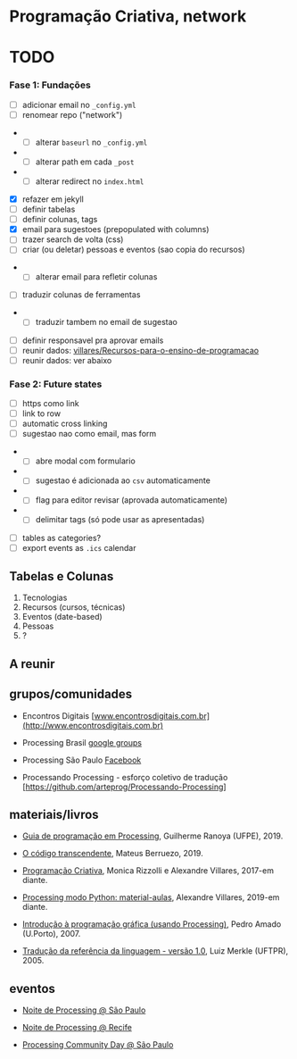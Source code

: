 # Programação Criativa, network

# TODO

### Fase 1: Fundações

- [ ]  adicionar email no `_config.yml`
- [ ]  renomear repo ("network")
- - [ ]  alterar `baseurl` no `_config.yml`
- - [ ]  alterar path em cada `_post`
- - [ ]  alterar redirect no `index.html`
- [x]  refazer em jekyll
- [ ]  definir tabelas
- [ ]  definir colunas, tags
- [x]  email para sugestoes (prepopulated with columns)
- [ ] trazer search de volta (css)
- [ ] criar (ou deletar) pessoas e eventos (sao copia do recursos)
- - [ ] alterar email para refletir colunas
- [ ] traduzir colunas de ferramentas
- - [ ] traduzir tambem no email de sugestao
- [ ]  definir responsavel pra aprovar emails
- [ ] reunir dados: [villares/Recursos-para-o-ensino-de-programacao](https://github.com/villares/Recursos-para-o-ensino-de-programacao/blob/master/Bibliografia%20e%20refer%C3%AAncias.csv)
- [ ] reunir dados: ver abaixo

### Fase 2: Future states

- [ ]  https como link
- [ ]  link to row
- [ ]  automatic cross linking
- [ ]  sugestao nao como email, mas form
- - [ ] abre modal com formulario
- - [ ] sugestao é adicionada ao `csv` automaticamente
- - [ ] flag para editor revisar (aprovada automaticamente)
- - [ ] delimitar tags (só pode usar as apresentadas)
- [ ]  tables as categories?
- [ ]  export events as `.ics` calendar

## Tabelas e Colunas

1. Tecnologias
2. Recursos (cursos, técnicas)
3. Eventos (date-based)
4. Pessoas
5. ?

## A reunir

## grupos/comunidades
 
- Encontros Digitais [www.encontrosdigitais.com.br](http://www.encontrosdigitais.com.br)

- Processing Brasil [google groups](https://groups.google.com/forum/#!forum/processing-brasil)

- Processing São Paulo [Facebook](https://www.facebook.com/processingsp/)

- Processando Processing - esforço coletivo de tradução [https://github.com/arteprog/Processando-Processing] 

<!--- Processing Brasil [Facebook](https://www.facebook.com/groups/220933957920203/) meio parado :( -->

## materiais/livros

- [Guia de programação em Processing](https://www.ranoya.com/aulas/designgenerativo/playgroundDocs/introProcessing.php?theme=dgen&elementos=processing), Guilherme Ranoya (UFPE), 2019.

- [O código transcendente](https://codigotranscendente.github.io/livro/book.html), Mateus Berruezo, 2019.
 
- [Programação Criativa](http://arteprog.space/programacao-criativa/), Monica Rizzolli e Alexandre Villares, 2017-em diante.

- [Processing modo Python: material-aulas](https://github.com/villares/material-aulas), Alexandre Villares, 2019-em diante. 

- [Introdução à programação gráfica (usando Processing)](https://repositorio-aberto.up.pt/handle/10216/1848), Pedro Amado (U.Porto), 2007.

- [Tradução da referência da linguagem - versão 1.0](http://www.dainf.ct.utfpr.edu.br/~merkle/processing/reference/ptBR/index.html), Luiz Merkle (UFTPR), 2005.


## eventos

- [Noite de Processing @ São Paulo](https://garoa.net.br/wiki/Noite_de_Processing)

- [Noite de Processing @ Recife](http://arteprog.space/noite-processing-recife/)

- [Processing Community Day @ São Paulo](http://arteprog.space/PCD-SP-20/)
   
